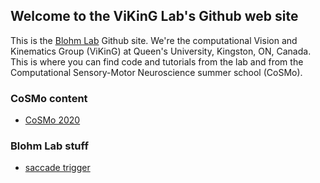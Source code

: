 ## Welcome to the ViKinG Lab's Github web site

This is the [Blohm Lab](http://www.compneurosci.com/) Github site. We're the computational Vision and Kinematics Group (ViKinG) at Queen's University, Kingston, ON, Canada. This is where you can find code and tutorials from the lab and from the Computational Sensory-Motor Neuroscience summer school (CoSMo).  

### CoSMo content
* [CoSMo 2020](/CoSMo/readme.md)

### Blohm Lab stuff
* [saccade trigger](https://github.com/BlohmLab/SaccadeTrigger)

